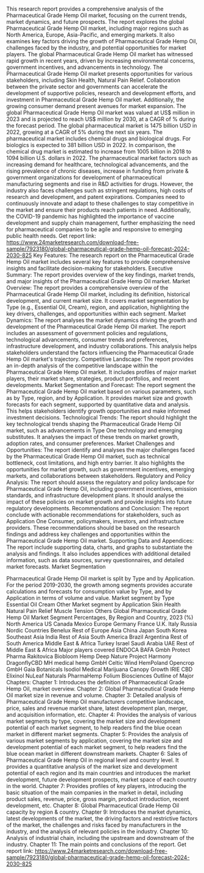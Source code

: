 This research report provides a comprehensive analysis of the Pharmaceutical Grade Hemp Oil market, focusing on the current trends, market dynamics, and future prospects. The report explores the global Pharmaceutical Grade Hemp Oil market, including major regions such as North America, Europe, Asia-Pacific, and emerging markets. It also examines key factors driving the growth of Pharmaceutical Grade Hemp Oil, challenges faced by the industry, and potential opportunities for market players.
The global Pharmaceutical Grade Hemp Oil market has witnessed rapid growth in recent years, driven by increasing environmental concerns, government incentives, and advancements in technology. The Pharmaceutical Grade Hemp Oil market presents opportunities for various stakeholders, including Skin Health, Natural Pain Relief. Collaboration between the private sector and governments can accelerate the development of supportive policies, research and development efforts, and investment in Pharmaceutical Grade Hemp Oil market. Additionally, the growing consumer demand present avenues for market expansion.
The global Pharmaceutical Grade Hemp Oil market was valued at US$ million in 2023 and is projected to reach US$ million by 2030, at a CAGR of % during the forecast period.
The global pharmaceutical market is 1475 billion USD in 2022, growing at a CAGR of 5% during the next six years. The pharmaceutical market includes chemical drugs and biological drugs. For biologics is expected to 381 billion USD in 2022. In comparison, the chemical drug market is estimated to increase from 1005 billion in 2018 to 1094 billion U.S. dollars in 2022. The pharmaceutical market factors such as increasing demand for healthcare, technological advancements, and the rising prevalence of chronic diseases, increase in funding from private & government organizations for development of pharmaceutical manufacturing segments and rise in R&D activities for drugs. However, the industry also faces challenges such as stringent regulations, high costs of research and development, and patent expirations. Companies need to continuously innovate and adapt to these challenges to stay competitive in the market and ensure their products reach patients in need. Additionally, the COVID-19 pandemic has highlighted the importance of vaccine development and supply chain management, further emphasizing the need for pharmaceutical companies to be agile and responsive to emerging public health needs.
Get report link: https://www.24marketresearch.com/download-free-sample/7923180/global-pharmaceutical-grade-hemp-oil-forecast-2024-2030-825
Key Features:
The research report on the Pharmaceutical Grade Hemp Oil market includes several key features to provide comprehensive insights and facilitate decision-making for stakeholders.
Executive Summary: The report provides overview of the key findings, market trends, and major insights of the Pharmaceutical Grade Hemp Oil market.
Market Overview: The report provides a comprehensive overview of the Pharmaceutical Grade Hemp Oil market, including its definition, historical development, and current market size. It covers market segmentation by Type (e.g., Essential Oil, Cream), region, and application, highlighting the key drivers, challenges, and opportunities within each segment.
Market Dynamics: The report analyses the market dynamics driving the growth and development of the Pharmaceutical Grade Hemp Oil market. The report includes an assessment of government policies and regulations, technological advancements, consumer trends and preferences, infrastructure development, and industry collaborations. This analysis helps stakeholders understand the factors influencing the Pharmaceutical Grade Hemp Oil market's trajectory.
Competitive Landscape: The report provides an in-depth analysis of the competitive landscape within the Pharmaceutical Grade Hemp Oil market. It includes profiles of major market players, their market share, strategies, product portfolios, and recent developments.
Market Segmentation and Forecast: The report segment the Pharmaceutical Grade Hemp Oil market based on various parameters, such as by Type, region, and by Application. It provides market size and growth forecasts for each segment, supported by quantitative data and analysis. This helps stakeholders identify growth opportunities and make informed investment decisions.
Technological Trends: The report should highlight the key technological trends shaping the Pharmaceutical Grade Hemp Oil market, such as advancements in Type One technology and emerging substitutes. It analyses the impact of these trends on market growth, adoption rates, and consumer preferences.
Market Challenges and Opportunities: The report identify and analyses the major challenges faced by the Pharmaceutical Grade Hemp Oil market, such as technical bottleneck, cost limitations, and high entry barrier. It also highlights the opportunities for market growth, such as government incentives, emerging markets, and collaborations between stakeholders.
Regulatory and Policy Analysis: The report should assess the regulatory and policy landscape for Pharmaceutical Grade Hemp Oil, including government incentives, emission standards, and infrastructure development plans. It should analyse the impact of these policies on market growth and provide insights into future regulatory developments.
Recommendations and Conclusion: The report conclude with actionable recommendations for stakeholders, such as Application One Consumer, policymakers, investors, and infrastructure providers. These recommendations should be based on the research findings and address key challenges and opportunities within the Pharmaceutical Grade Hemp Oil market.
Supporting Data and Appendices: The report include supporting data, charts, and graphs to substantiate the analysis and findings. It also includes appendices with additional detailed information, such as data sources, survey questionnaires, and detailed market forecasts.
Market Segmentation

Pharmaceutical Grade Hemp Oil market is split by Type and by Application. For the period 2019-2030, the growth among segments provides accurate calculations and forecasts for consumption value by Type, and by Application in terms of volume and value.
Market segment by Type
Essential Oil
Cream
Other
Market segment by Application
Skin Health
Natural Pain Relief
Muscle Tension
Others
Global Pharmaceutical Grade Hemp Oil Market Segment Percentages, By Region and Country, 2023 (%)
North America
US
Canada
Mexico
Europe
Germany
France
U.K.
Italy
Russia
Nordic Countries
Benelux
Rest of Europe
Asia
China
Japan
South Korea
Southeast Asia
India
Rest of Asia
South America
Brazil
Argentina
Rest of South America
Middle East & Africa
Turkey
Israel
Saudi Arabia
UAE
Rest of Middle East & Africa
Major players covered
ENDOCA
BAFA Gmbh
Protect Pharma Rakitovica
Biobloom Hemp
Deep Nature Project
Harmony
DragonflyCBD
MH medical hemp GmbH
Celtic Wind
HemPoland
Opencrop GmbH
Gaia Botanicals
Isodiol
Medical Marijuana
Canopy Growth
IRIE CBD
Elixinol
NuLeaf Naturals
PharmaHemp
Folium Biosciences
Outline of Major Chapters:
Chapter 1: Introduces the definition of Pharmaceutical Grade Hemp Oil, market overview.
Chapter 2: Global Pharmaceutical Grade Hemp Oil market size in revenue and volume.
Chapter 3: Detailed analysis of Pharmaceutical Grade Hemp Oil manufacturers competitive landscape, price, sales and revenue market share, latest development plan, merger, and acquisition information, etc.
Chapter 4: Provides the analysis of various market segments by type, covering the market size and development potential of each market segment, to help readers find the blue ocean market in different market segments.
Chapter 5: Provides the analysis of various market segments by application, covering the market size and development potential of each market segment, to help readers find the blue ocean market in different downstream markets.
Chapter 6: Sales of Pharmaceutical Grade Hemp Oil in regional level and country level. It provides a quantitative analysis of the market size and development potential of each region and its main countries and introduces the market development, future development prospects, market space of each country in the world.
Chapter 7: Provides profiles of key players, introducing the basic situation of the main companies in the market in detail, including product sales, revenue, price, gross margin, product introduction, recent development, etc.
Chapter 8: Global Pharmaceutical Grade Hemp Oil capacity by region & country.
Chapter 9: Introduces the market dynamics, latest developments of the market, the driving factors and restrictive factors of the market, the challenges and risks faced by manufacturers in the industry, and the analysis of relevant policies in the industry.
Chapter 10: Analysis of industrial chain, including the upstream and downstream of the industry.
Chapter 11: The main points and conclusions of the report.
Get report link: https://www.24marketresearch.com/download-free-sample/7923180/global-pharmaceutical-grade-hemp-oil-forecast-2024-2030-825
